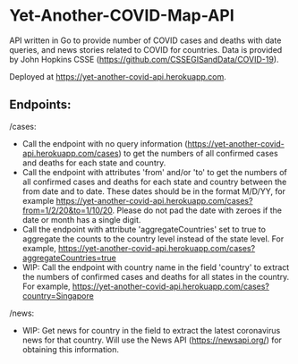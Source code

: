 # Yet-Another-COVID-Map-API
API written in Go to provide number of COVID cases and deaths with date queries, and news stories related to COVID for countries.
Data is provided by John Hopkins CSSE (https://github.com/CSSEGISandData/COVID-19).

Deployed at https://yet-another-covid-api.herokuapp.com.

## Endpoints:
/cases:
- Call the endpoint with no query information (https://yet-another-covid-api.herokuapp.com/cases) to get the numbers of all confirmed cases and deaths for each state and country. 
- Call the endpoint with attributes 'from' and/or 'to' to get the numbers of all confirmed cases and deaths for each state and country between the from date and to date. These dates should be in the format M/D/YY, for example https://yet-another-covid-api.herokuapp.com/cases?from=1/2/20&to=1/10/20. Please do not pad the date with zeroes if the date or month has a single digit.
- Call the endpoint with attribute 'aggregateCountries' set to true to aggregate the counts to the country level instead of the state level. For example, https://yet-another-covid-api.herokuapp.com/cases?aggregateCountries=true
- WIP: Call the endpoint with country name in the field 'country' to extract the numbers of confirmed cases and deaths for all states in the country. For example, https://yet-another-covid-api.herokuapp.com/cases?country=Singapore

/news:
- WIP: Get news for country in the field to extract the latest coronavirus news for that country. Will use the News API (https://newsapi.org/) for obtaining this information.
